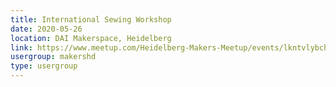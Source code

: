 ```yaml
---
title: International Sewing Workshop
date: 2020-05-26
location: DAI Makerspace, Heidelberg
link: https://www.meetup.com/Heidelberg-Makers-Meetup/events/lkntvlybchbjc/
usergroup: makershd
type: usergroup
---
```

